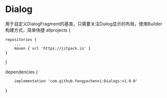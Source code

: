 # Dialog
用于自定义DialogFragment的基类，只需要关注Dialog显示的布局，使用Builder构建方式，简单快捷
allprojects {

    repositories {
        ...
        maven { url 'https://jitpack.io' }
    }
}

dependencies {

        implementation 'com.github.fengyechenxi:Dialogs:v1.0.0'
}


